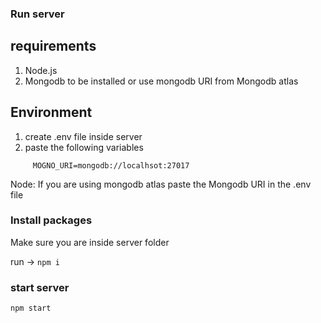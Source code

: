 ### Run server

## requirements

1. Node.js
2. Mongodb to be installed or use mongodb URI from Mongodb atlas

## Environment

1. create .env file inside server
2. paste the following variables

```  PORT=8000
     MOGNO_URI=mongodb://localhsot:27017
```

Node: If you are using mongodb atlas paste the Mongodb URI in the .env file

### Install packages

Make sure you are inside server folder

run -> `npm i`

### start server

`npm start`
